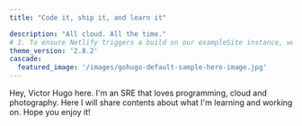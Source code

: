 ```yaml
---
title: "Code it, ship it, and learn it"

description: "All cloud. All the time."
# 1. To ensure Netlify triggers a build on our exampleSite instance, we need to change a file in the exampleSite directory.
theme_version: '2.8.2'
cascade:
  featured_image: '/images/gohugo-default-sample-hero-image.jpg'
---
```

Hey, Victor Hugo here. I'm an SRE that loves programming, cloud and photography. Here I will share contents about what I'm learning and working on. Hope you enjoy it!
